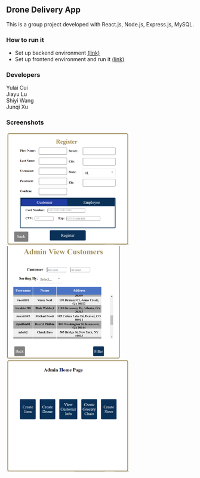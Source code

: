 ## Drone Delivery App
This is a group project developed with React.js, Node.js, Express.js, MySQL. 
<br/>

### How to run it

- Set up backend environment [(link)](https://github.gatech.edu/cs4400group35/cs4400_Phase4/tree/master/backend)
- Set up frontend environment and run it [(link)](https://github.gatech.edu/cs4400group35/cs4400_Phase4/tree/master/frontend)

### Developers

Yulai Cui <br/>
Jiayu Lu <br/>
Shiyi Wang <br/>
Junqi Xu <br/>

### Screenshots
<img src="./screenshots/register.png" height="300"/>
<img src="./screenshots/view_customer.png" height="300"/>
<img src="./screenshots/admin_home.png" height="300"/>
